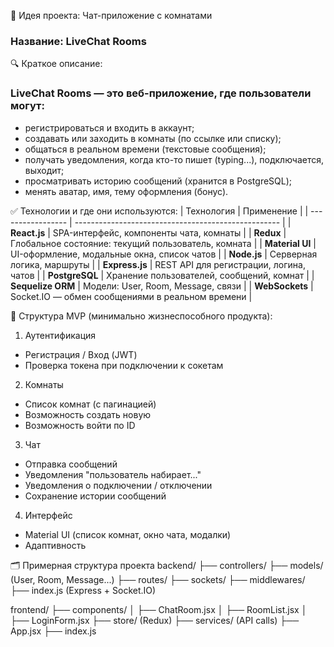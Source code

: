 🔧 Идея проекта: Чат-приложение с комнатами
### Название: LiveChat Rooms

🔍 Краткое описание:

### LiveChat Rooms — это веб-приложение, где пользователи могут:

- регистрироваться и входить в аккаунт;
- создавать или заходить в комнаты (по ссылке или списку);
- общаться в реальном времени (текстовые сообщения);
- получать уведомления, когда кто-то пишет (typing...), подключается, выходит;
- просматривать историю сообщений (хранится в PostgreSQL);
- менять аватар, имя, тему оформления (бонус).

✅ Технологии и где они используются:
| Технология |        Применение |
| ----------------- | --------------------------------------------------- |
| **React.js**      | SPA-интерфейс, компоненты чата, комнаты |
| **Redux**         | Глобальное состояние: текущий пользователь, комната |
| **Material UI**   | UI-оформление, модальные окна, список чатов |
| **Node.js**       | Серверная логика, маршруты |
| **Express.js**    | REST API для регистрации, логина, чатов |
| **PostgreSQL**    | Хранение пользователей, сообщений, комнат |
| **Sequelize ORM** | Модели: User, Room, Message, связи |
| **WebSockets**    | Socket.IO — обмен сообщениями в реальном времени |

🧱 Структура MVP (минимально жизнеспособного продукта):
1. Аутентификация
- Регистрация / Вход (JWT)
- Проверка токена при подключении к сокетам

2. Комнаты
- Список комнат (с пагинацией)
- Возможность создать новую
- Возможность войти по ID

3. Чат
- Отправка сообщений
- Уведомления "пользователь набирает..."
- Уведомления о подключении / отключении
- Сохранение истории сообщений

4. Интерфейс
- Material UI (список комнат, окно чата, модалки)
- Адаптивность

🗂 Примерная структура проекта
backend/
├── controllers/
├── models/ (User, Room, Message...)
├── routes/
├── sockets/
├── middlewares/
├── index.js (Express + Socket.IO)

frontend/
├── components/
│   ├── ChatRoom.jsx
│   ├── RoomList.jsx
│   ├── LoginForm.jsx
├── store/ (Redux)
├── services/ (API calls)
├── App.jsx
├── index.js
